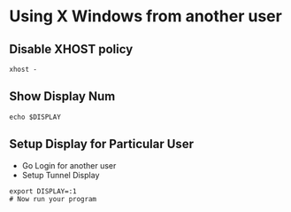 # Using X Windows from another user

## Disable XHOST policy
```shell
xhost -
```

## Show Display Num
```shell
echo $DISPLAY
```

## Setup Display for Particular User
- Go Login for another user
- Setup Tunnel Display
```shell
export DISPLAY=:1
# Now run your program
```
